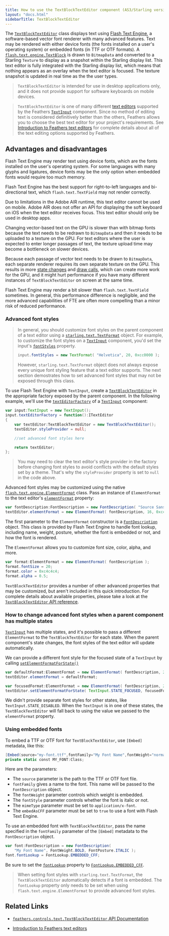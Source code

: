 ```yaml
---
title: How to use the TextBlockTextEditor component (AS3/Starling version)
layout: "docs.html"
sidebarTitle: TextBlockTextEditor
---
```


The [`TextBlockTextEditor`](/api-reference/feathers/controls/text/TextBlockTextEditor.html) class displays text using [Flash Text Engine](https://airsdk.dev/docs/development/text/using-the-flash-text-engine), a software-based vector font renderer with many advanced features. Text may be rendered with either device fonts (the fonts installed on a user's operating system) or embedded fonts (in TTF or OTF formats). A [`flash.text.engine.TextBlock`](https://airsdk.dev/reference/actionscript/3.0/flash/text/engine/TextBlock.html) is drawn to `BitmapData` and converted to a Starling `Texture` to display as a snapshot within the Starling display list. This text editor is fully integrated with the Starling display list, which means that nothing appears as an overlay when the text editor is focused. The texture snapshot is updated in real time as the the user types.

> `TextBlockTextEditor` is intended for use in desktop applications only, and it does not provide support for software keyboards on mobile devices.

> `TextBlockTextEditor` is one of many different [text editors](./text-editors.md) supported by the Feathers [`TextInput`](./text-input.md) component. Since no method of editing text is considered definitively better than the others, Feathers allows you to choose the best text editor for your project's requirements. See [Introduction to Feathers text editors](./text-editors.md) for complete details about all of the text editing options supported by Feathers.

## Advantages and disadvantages

Flash Text Engine may render text using device fonts, which are the fonts installed on the user's operating system. For some languages with many glyphs and ligatures, device fonts may be the only option when embedded fonts would require too much memory.

Flash Text Engine has the best support for right-to-left languages and bi-directional text, which `flash.text.TextField` may not render correctly.

Due to limitations in the Adobe AIR runtime, this text editor cannot be used on mobile. Adobe AIR does not offer an API for displaying the soft keyboard on iOS when the text editor receives focus. This text editor should only be used in desktop apps.

Changing vector-based text on the GPU is slower than with bitmap fonts because the text needs to be redrawn to `BitmapData` and then it needs to be uploaded to a texture on the GPU. For text editors where the user is expected to enter longer passages of text, the texture upload time may become a bottleneck on slower devices.

Because each passage of vector text needs to be drawn to `BitmapData`, each separate renderer requires its own separate texture on the GPU. This results in more [state changes](https://wiki.starling-framework.org/manual/performance_optimization#minimize_state_changes) and [draw calls](./faq/draw-calls.md), which can create more work for the GPU, and it might hurt performance if you have many different instances of `TextBlockTextEditor` on screen at the same time.

Flash Text Engine may render a bit slower than `flash.text.TextField` sometimes. In general, this performance difference is negligible, and the more advanced capabilities of FTE are often more compelling than a minor risk of reduced performance.

### Advanced font styles

> In general, you should customize font styles on the parent component of a text editor using a [`starling.text.TextFormat`](https://doc.starling-framework.org/current/starling/text/TextFormat.html) object. For example, to customize the font styles on a [`TextInput`](./text-input.md) component, you'd set the input's [`fontStyles`](/api-reference/feathers/controls/TextInput.html#fontStyles) property.
>
> ```actionscript
> input.fontStyles = new TextFormat( "Helvetica", 20, 0xcc0000 );
> ```
>
> However, `starling.text.TextFormat` object does not always expose every unique font styling feature that a text editor supports. The next section demostrates how to set advanced font styles that may not be exposed through this class.

To use Flash Text Engine with `TextInput`, create a [`TextBlockTextEditor`](/api-reference/feathers/controls/text/TextBlockTextEditor.html) in the appropriate factory exposed by the parent component. In the following example, we'll use the [`textEditorFactory`](/api-reference/feathers/controls/TextInput.html#textEditorFactory) of a [`TextInput`](./text-input.md) component:

```actionscript
var input:TextInput = new TextInput();
input.textEditorFactory = function():ITextEditor
{
	var textEditor:TextBlockTextEditor = new TextBlockTextEditor();
	textEditor.styleProvider = null;

	//set advanced font styles here

	return textEditor;
};
```

> You may need to clear the text editor's style provider in the factory before changing font styles to avoid conflicts with the default styles set by a theme. That's why the `styleProvider` property is set to `null` in the code above.

Advanced font styles may be customized using the native [`flash.text.engine.ElementFormat`](https://airsdk.dev/reference/actionscript/3.0/flash/text/engine/ElementFormat.html) class. Pass an instance of `ElementFormat` to the text editor's [`elementFormat`](/api-reference/feathers/controls/text/TextBlockTextEditor.html#elementFormat) property:

```actionscript
var fontDescription:FontDescription = new FontDescription( "Source Sans Pro", FontWeight.NORMAL, FontPosture.NORMAL, FontLookup.EMBEDDED_CFF, RenderingMode.CFF, CFFHinting.NONE );
textEditor.elementFormat = new ElementFormat( fontDescription, 16, 0xcccccc );
```

The first parameter to the `ElementFormat` constructor is a [`FontDescription`](https://airsdk.dev/reference/actionscript/3.0/flash/text/engine/FontDescription.html) object. This class is provided by Flash Text Engine to handle font lookup, including name, weight, posture, whether the font is embedded or not, and how the font is rendered.

The `ElementFormat` allows you to customize font size, color, alpha, and more.

```actionscript
var format:ElementFormat = new ElementFormat( fontDescription );
format.fontSize = 20;
format.color = 0xc4c4c4;
format.alpha = 0.5;
```

`TextBlockTextEditor` provides a number of other advanced properties that may be customized, but aren't included in this quick introduction. For complete details about available properties, please take a look at the [`TextBlockTextEditor` API reference](/api-reference/feathers/controls/text/TextBlockTextEditor.html).

### How to change advanced font styles when a parent component has multiple states

[`TextInput`](./text-input.md) has multiple states, and it's possible to pass a different `ElementFormat` to the `TextBlockTextEditor` for each state. When the parent component's state changes, the font styles of the text editor will update automatically.

We can provide a different font style for the focused state of a `TextInput` by calling [`setElementFormatForState()`](</api-reference/feathers/controls/text/TextBlockTextRenderer.html#setElementFormatForState()>)

```actionscript
var defaultFormat:ElementFormat = new ElementFormat( fontDescription, 20, 0xc4c4c4 );
textEditor.elementFormat = defaultFormat;

var focusedFormat:ElementFormat = new ElementFormat( fontDescription, 20, 0x343434 );
textEditor.setElementFormatForState( TextInput.STATE_FOCUSED, focusedFormat );
```

We didn't provide separate font styles for other states, like `TextInput.STATE_DISABLED`. When the `TextInput` is in one of these states, the `TextBlockTextEditor` will fall back to using the value we passed to the `elementFormat` property.

### Using embedded fonts

To embed a TTF or OTF font for `TextBlockTextEditor`, use `[Embed]` metadata, like this:

```actionscript
[Embed(source="my-font.ttf",fontFamily="My Font Name",fontWeight="normal",fontStyle="normal",mimeType="application/x-font",embedAsCFF="true")]
private static const MY_FONT:Class;
```

Here are the parameters:

- The `source` parameter is the path to the TTF or OTF font file.
- `fontFamily` gives a name to the font. This name will be passed to the `FontDescription` object.
- The `fontWeight` parameter controls which weight is embedded.
- The `fontStyle` parameter controls whether the font is italic or not.
- The `mimeType` parameter must be set to `application/x-font`.
- The `embedAsCFF` parameter must be set to `true` to use a font with Flash Text Engine.

To use an embedded font with `TextBlockTextEditor`, pass the name specified in the `fontFamily` parameter of the `[Embed]` metadata to the `FontDescription` object.

```actionscript
var font:FontDescription = new FontDescription(
	"My Font Name", FontWeight.BOLD, FontPosture.ITALIC );
font.fontLookup = FontLookup.EMBEDDED_CFF;
```

Be sure to set the [`fontLookup`](https://airsdk.dev/reference/actionscript/3.0/flash/text/engine/FontDescription.html#fontLookup) property to [`FontLookup.EMBEDDED_CFF`](https://airsdk.dev/reference/actionscript/3.0/flash/text/engine/FontLookup.html#EMBEDDED_CFF).

> When setting font styles with `starling.text.TextFormat`, the `TextBlockTextEditor` automatically detects if a font is embedded. The `fontLookup` property only needs to be set when using `flash.text.engine.ElementFormat` to provide advanced font styles.

## Related Links

- [`feathers.controls.text.TextBlockTextEditor` API Documentation](/api-reference/feathers/controls/text/TextBlockTextEditor.html)

- [Introduction to Feathers text editors](./text-editors.md)
